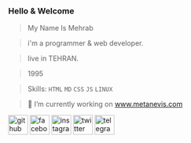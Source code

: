 ### Hello & Welcome

>My Name Is Mehrab

>i'm a programmer & web developer.

>live in TEHRAN.

>1995

>Skills: `HTML` `MD` `CSS` `JS` `LINUX`

>🔭 I’m currently working on www.metanevis.com 


[<img src='https://cdn.jsdelivr.net/npm/simple-icons@3.0.1/icons/github.svg' alt='github' height='40'>](https://github.com/mehrabb74)
[<img src='https://cdn.jsdelivr.net/npm/simple-icons@3.0.1/icons/facebook.svg' alt='facebook' height='40'>](https://www.facebook.com/mehrabb74)
[<img src='https://cdn.jsdelivr.net/npm/simple-icons@3.0.1/icons/instagram.svg' alt='instagram' height='40'>](https://www.instagram.com/mehrabb74/)
[<img src='https://cdn.jsdelivr.net/npm/simple-icons@3.0.1/icons/twitter.svg' alt='twitter' height='40'>](https://twitter.com/mehrabb74)
[<img src='https://cdn.jsdelivr.net/npm/simple-icons@3.0.1/icons/telegram.svg' alt='telegram' height='40'>](https://mehrabb74.t.me/mehrabb74)  
